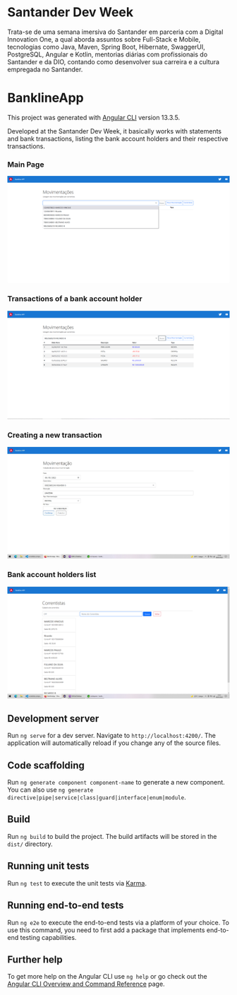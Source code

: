 # Santander Dev Week
Trata-se de uma semana imersiva do Santander em parceria com a Digital Innovation One, a qual aborda assuntos sobre Full-Stack e Mobile, tecnologias como Java, Maven, Spring Boot, Hibernate, SwaggerUI, PostgreSQL, Angular e Kotlin, mentorias diárias com profissionais do Santander e da DIO, contando como desenvolver sua carreira e a cultura empregada no Santander.

# BanklineApp

This project was generated with [Angular CLI](https://github.com/angular/angular-cli) version 13.3.5.

Developed at the Santander Dev Week, it basically works with statements and bank transactions, listing the bank account holders and their respective transactions. 

### Main Page
![Web 1](https://github.com/RicardoBrunoB/assets/blob/master/Bankline/Bankline-1b.png)

### Transactions of a bank account holder
![Bank account holder transactions](https://github.com/RicardoBrunoB/assets/blob/master/Bankline/Bankline-1c.png)

### Creating a new transaction
![Creating new transaction](https://github.com/RicardoBrunoB/assets/blob/master/Bankline/Bankline-2.jpg)

### Bank account holders list
![Web bank account holders list](https://github.com/RicardoBrunoB/assets/blob/master/Bankline/Bankline-1d.png)


## Development server

Run `ng serve` for a dev server. Navigate to `http://localhost:4200/`. The application will automatically reload if you change any of the source files.

## Code scaffolding

Run `ng generate component component-name` to generate a new component. You can also use `ng generate directive|pipe|service|class|guard|interface|enum|module`.

## Build

Run `ng build` to build the project. The build artifacts will be stored in the `dist/` directory.

## Running unit tests

Run `ng test` to execute the unit tests via [Karma](https://karma-runner.github.io).

## Running end-to-end tests

Run `ng e2e` to execute the end-to-end tests via a platform of your choice. To use this command, you need to first add a package that implements end-to-end testing capabilities.

## Further help

To get more help on the Angular CLI use `ng help` or go check out the [Angular CLI Overview and Command Reference](https://angular.io/cli) page.
